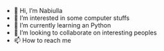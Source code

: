 - 👋 Hi, I’m Nabiulla
- 👀 I’m interested in some computer stuffs
- 🌱 I’m currently learning an Python  
- 💞️ I’m looking to collaborate on interesting peoples
- 📫 How to reach me 
